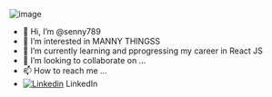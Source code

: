 ![image](https://user-images.githubusercontent.com/51574734/207301333-1f4c7844-2a36-4269-862e-859783653b66.png)
- 👋 Hi, I’m @senny789
- 👀 I’m interested in MANNY THINGSS 
- 🌱 I’m currently learning and pprogressing my career in React JS
- 💞️ I’m looking to collaborate on ...
- 📫 How to reach me ...
- [![Linkedin](https://i.stack.imgur.com/gVE0j.png)](https://www.linkedin.com/in/yuvraj-sen-a908b91a0) LinkedIn

<!---
senny789/senny789 is a ✨ special ✨ repository because its `README.md` (this file) appears on your GitHub profile.
You can click the Preview link to take a look at your changes.
--->

